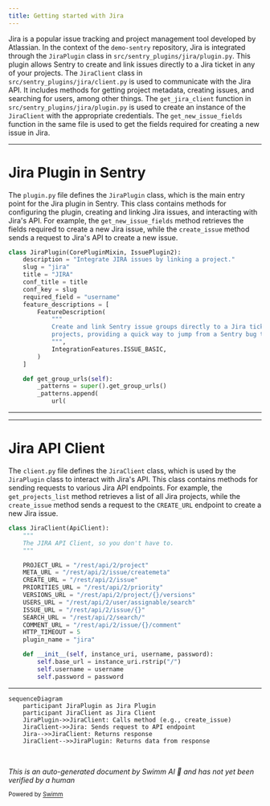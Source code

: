 ```yaml
---
title: Getting started with Jira
---
```

Jira is a popular issue tracking and project management tool developed by Atlassian. In the context of the `demo-sentry` repository, Jira is integrated through the `JiraPlugin` class in `src/sentry_plugins/jira/plugin.py`. This plugin allows Sentry to create and link issues directly to a Jira ticket in any of your projects. The `JiraClient` class in `src/sentry_plugins/jira/client.py` is used to communicate with the Jira API. It includes methods for getting project metadata, creating issues, and searching for users, among other things. The `get_jira_client` function in `src/sentry_plugins/jira/plugin.py` is used to create an instance of the `JiraClient` with the appropriate credentials. The `get_new_issue_fields` function in the same file is used to get the fields required for creating a new issue in Jira.

<SwmSnippet path="/src/sentry_plugins/jira/plugin.py" line="30">

---

# Jira Plugin in Sentry

The `plugin.py` file defines the `JiraPlugin` class, which is the main entry point for the Jira plugin in Sentry. This class contains methods for configuring the plugin, creating and linking Jira issues, and interacting with Jira's API. For example, the `get_new_issue_fields` method retrieves the fields required to create a new Jira issue, while the `create_issue` method sends a request to Jira's API to create a new issue.

```python
class JiraPlugin(CorePluginMixin, IssuePlugin2):
    description = "Integrate JIRA issues by linking a project."
    slug = "jira"
    title = "JIRA"
    conf_title = title
    conf_key = slug
    required_field = "username"
    feature_descriptions = [
        FeatureDescription(
            """
            Create and link Sentry issue groups directly to a Jira ticket in any of your
            projects, providing a quick way to jump from a Sentry bug to tracked ticket!
            """,
            IntegrationFeatures.ISSUE_BASIC,
        )
    ]

    def get_group_urls(self):
        _patterns = super().get_group_urls()
        _patterns.append(
            url(
```

---

</SwmSnippet>

<SwmSnippet path="/src/sentry_plugins/jira/client.py" line="18">

---

# Jira API Client

The `client.py` file defines the `JiraClient` class, which is used by the `JiraPlugin` class to interact with Jira's API. This class contains methods for sending requests to various Jira API endpoints. For example, the `get_projects_list` method retrieves a list of all Jira projects, while the `create_issue` method sends a request to the `CREATE_URL` endpoint to create a new Jira issue.

```python
class JiraClient(ApiClient):
    """
    The JIRA API Client, so you don't have to.
    """

    PROJECT_URL = "/rest/api/2/project"
    META_URL = "/rest/api/2/issue/createmeta"
    CREATE_URL = "/rest/api/2/issue"
    PRIORITIES_URL = "/rest/api/2/priority"
    VERSIONS_URL = "/rest/api/2/project/{}/versions"
    USERS_URL = "/rest/api/2/user/assignable/search"
    ISSUE_URL = "/rest/api/2/issue/{}"
    SEARCH_URL = "/rest/api/2/search/"
    COMMENT_URL = "/rest/api/2/issue/{}/comment"
    HTTP_TIMEOUT = 5
    plugin_name = "jira"

    def __init__(self, instance_uri, username, password):
        self.base_url = instance_uri.rstrip("/")
        self.username = username
        self.password = password
```

---

</SwmSnippet>

```mermaid
sequenceDiagram
    participant JiraPlugin as Jira Plugin
    participant JiraClient as Jira Client
    JiraPlugin->>JiraClient: Calls method (e.g., create_issue)
    JiraClient->>Jira: Sends request to API endpoint
    Jira-->>JiraClient: Returns response
    JiraClient-->>JiraPlugin: Returns data from response
```

&nbsp;

*This is an auto-generated document by Swimm AI 🌊 and has not yet been verified by a human*

<SwmMeta version="3.0.0" repo-id="Z2l0aHViJTNBJTNBZGVtby1zZW50cnklM0ElM0Fzd2ltbWlv" repo-name="demo-sentry"><sup>Powered by [Swimm](/)</sup></SwmMeta>
